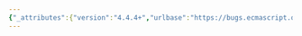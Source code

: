 ```yaml
---
{"_attributes":{"version":"4.4.4+","urlbase":"https://bugs.ecmascript.org/","maintainer":"dherman@mozilla.com"},"bug":{"bug_id":3262,"creation_ts":"2014-10-07 22:05:00 -0700","short_desc":"22.2.3.9: IsDetachededBuffer -> IsDetachedBuffer","delta_ts":"2014-10-14 15:18:00 -0700","product":"Draft for 6th Edition","component":"editorial issue","version":"Rev 27: August 24, 2014 Draft","rep_platform":"All","op_sys":"All","bug_status":"RESOLVED","resolution":"FIXED","priority":"Normal","bug_severity":"normal","everconfirmed":true,"reporter":{"uid":"446240525","name":"ziyunfei"},"assigned_to":{"uid":"allen","name":"Allen Wirfs-Brock"},"long_desc":[{"commentid":10271,"comment_count":0,"who":{"uid":"446240525","name":"ziyunfei"},"bug_when":"2014-10-07 22:05:12 -0700"},{"commentid":10272,"comment_count":1,"who":{"uid":"allen","name":"Allen Wirfs-Brock"},"bug_when":"2014-10-08 08:37:15 -0700","thetext":"fixed in rev28 editor's draft"},{"commentid":10471,"comment_count":2,"who":{"uid":"allen","name":"Allen Wirfs-Brock"},"bug_when":"2014-10-14 15:18:00 -0700","thetext":"fixed in rev28"}]}}
---
```

